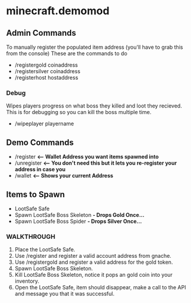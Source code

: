 # minecraft.demomod

## Admin Commands

To manually register the populated item address (you'll have to grab this from the console)
These are the commands to do 

* /registergold coinaddress
* /registersilver coinaddress
* /registerhost hostaddress
  
### Debug  

Wipes players progress on what boss they killed and loot they recieved. This is for debugging so you can kill the boss multiple time.  
  
* /wipeplayer playername

## Demo Commands

* /register <playerwallet> **<-- Wallet Address you want items spawned into**
* /unregister **<-- You don't need this but it lets you re-register your address in case you**
* /wallet **<-- Shows your current Address**

## Items to Spawn

* LootSafe Safe <Looks like an enderchest>
* Spawn LootSafe Boss Skeleton **- Drops Gold Once...** 
* Spawn LootSafe Boss Spider **- Drops Silver Once...**

### WALKTHROUGH

1. Place the LootSafe Safe.
2. Use /register and register a valid account address from gnache.
3. Use /registergold and register a valid address for the gold token. 
3. Spawn LootSafe Boss Skeleton.
4. Kill LootSafe Boss Skeleton, notice it pops an gold coin into your inventory.
5. Open the LootSafe Safe, item should disappear, make a call to the API and message you that it was successful.
